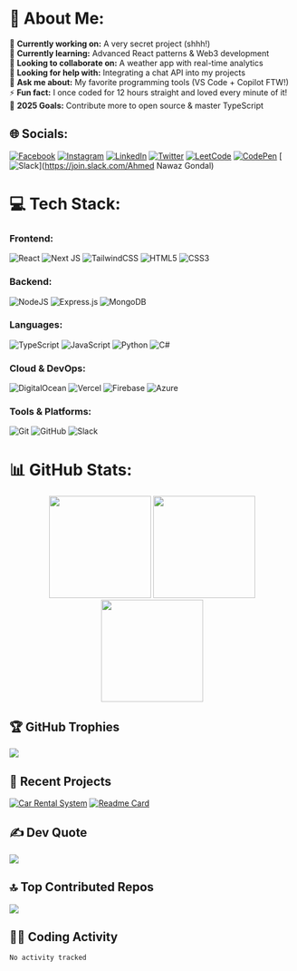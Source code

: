 # 💫 About Me:
🔭 **Currently working on:** A very secret project (shhh!)  
🌱 **Currently learning:** Advanced React patterns & Web3 development  
👯 **Looking to collaborate on:** A weather app with real-time analytics  
🤝 **Looking for help with:** Integrating a chat API into my projects  
💬 **Ask me about:** My favorite programming tools (VS Code + Copilot FTW!)  
⚡ **Fun fact:** I once coded for 12 hours straight and loved every minute of it!  
🎯 **2025 Goals:** Contribute more to open source & master TypeScript  

## 🌐 Socials:
[![Facebook](https://img.shields.io/badge/Facebook-%231877F2.svg?logo=Facebook&logoColor=white)](https://www.facebook.com/gondal063/)
[![Instagram](https://img.shields.io/badge/Instagram-%23E4405F.svg?logo=Instagram&logoColor=white)](https://www.instagram.com/gondal063/)
[![LinkedIn](https://img.shields.io/badge/LinkedIn-%230077B5.svg?logo=linkedin&logoColor=white)](https://www.linkedin.com/in/ahmed-nawaz-gondal-64b79b262/)
[![Twitter](https://img.shields.io/badge/Twitter-%231DA1F2.svg?logo=Twitter&logoColor=white)](https://twitter.com/)
[![LeetCode](https://img.shields.io/badge/LeetCode-%23FFA116.svg?logo=LeetCode&logoColor=white)](https://leetcode.com/)
[![CodePen](https://img.shields.io/badge/CodePen-%23000000.svg?logo=CodePen&logoColor=white)](https://codepen.io/)
[![Slack](https://img.shields.io/badge/Slack-4A154B?style=for-the-badge&logo=slack&logoColor=white)](https://join.slack.com/Ahmed Nawaz Gondal)

# 💻 Tech Stack:
### Frontend:
![React](https://img.shields.io/badge/react-%2320232a.svg?style=for-the-badge&logo=react&logoColor=%2361DAFB)
![Next JS](https://img.shields.io/badge/Next-black?style=for-the-badge&logo=next.js&logoColor=white)
![TailwindCSS](https://img.shields.io/badge/tailwindcss-%2338B2AC.svg?style=for-the-badge&logo=tailwind-css&logoColor=white)
![HTML5](https://img.shields.io/badge/html5-%23E34F26.svg?style=for-the-badge&logo=html5&logoColor=white)
![CSS3](https://img.shields.io/badge/css3-%231572B6.svg?style=for-the-badge&logo=css3&logoColor=white)

### Backend:
![NodeJS](https://img.shields.io/badge/node.js-6DA55F?style=for-the-badge&logo=node.js&logoColor=white)
![Express.js](https://img.shields.io/badge/express.js-%23404d59.svg?style=for-the-badge&logo=express&logoColor=%2361DAFB)
![MongoDB](https://img.shields.io/badge/MongoDB-%234ea94b.svg?style=for-the-badge&logo=mongodb&logoColor=white)

### Languages:
![TypeScript](https://img.shields.io/badge/typescript-%23007ACC.svg?style=for-the-badge&logo=typescript&logoColor=white)
![JavaScript](https://img.shields.io/badge/javascript-%23323330.svg?style=for-the-badge&logo=javascript&logoColor=%23F7DF1E)
![Python](https://img.shields.io/badge/python-3670A0?style=for-the-badge&logo=python&logoColor=ffdd54)
![C#](https://img.shields.io/badge/c%23-%23239120.svg?style=for-the-badge&logo=csharp&logoColor=white)

### Cloud & DevOps:
![DigitalOcean](https://img.shields.io/badge/DigitalOcean-%230167ff.svg?style=for-the-badge&logo=digitalOcean&logoColor=white)
![Vercel](https://img.shields.io/badge/vercel-%23000000.svg?style=for-the-badge&logo=vercel&logoColor=white)
![Firebase](https://img.shields.io/badge/firebase-%23039BE5.svg?style=for-the-badge&logo=firebase)
![Azure](https://img.shields.io/badge/azure-%230072C6.svg?style=for-the-badge&logo=microsoftazure&logoColor=white)

### Tools & Platforms:
![Git](https://img.shields.io/badge/git-%23F05033.svg?style=for-the-badge&logo=git&logoColor=white)
![GitHub](https://img.shields.io/badge/github-%23121011.svg?style=for-the-badge&logo=github&logoColor=white)
![Slack](https://img.shields.io/badge/Slack-4A154B?style=for-the-badge&logo=slack&logoColor=white)

# 📊 GitHub Stats:
<div align="center">
  <img height="180em" src="https://github-readme-stats.vercel.app/api?username=nawaz0721&theme=dark&hide_border=false&include_all_commits=true&count_private=true&show_icons=true"/>
  <img height="180em" src="https://github-readme-streak-stats.herokuapp.com/?user=nawaz0721&theme=dark&hide_border=false"/>
  <img height="180em" src="https://github-readme-stats.vercel.app/api/top-langs/?username=nawaz0721&theme=dark&hide_border=false&include_all_commits=true&count_private=true&layout=compact"/>
</div>

## 🏆 GitHub Trophies
![](https://github-profile-trophy.vercel.app/?username=nawaz0721&theme=radical&no-frame=false&no-bg=false&margin-w=4&row=2&column=4)

## 🎯 Recent Projects
[![Car Rental System](https://github-readme-stats.vercel.app/api/pin/?username=nawaz0721&repo=Car-Rental&theme=dark)](https://github.com/nawaz0721/Car-Rental)
[![Readme Card](https://github-readme-stats.vercel.app/api/pin/?username=nawaz0721&repo=your-repo-name&theme=dark)](https://github.com/nawaz0721/Car-Rental-Backend)

## ✍️ Dev Quote
![](https://quotes-github-readme.vercel.app/api?type=horizontal&theme=radical)

## 🔝 Top Contributed Repos
![](https://github-contributor-stats.vercel.app/api?username=nawaz0721&limit=5&theme=dark&combine_all_yearly_contributions=true)

## 👨‍💻 Coding Activity
<!--START_SECTION:waka-->
```text
No activity tracked
